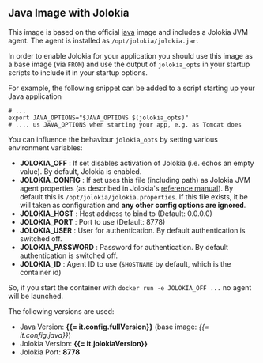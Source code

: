 ## Java Image with Jolokia

This image is based on the official [java](https://registry.hub.docker.com/_/java) image and 
includes a Jolokia JVM agent. The agent is installed as `/opt/jolokia/jolokia.jar`. 

In order to enable Jolokia for your application you should use this 
image as a base image (via `FROM`) and use the output of `jolokia_opts` in 
your startup scripts to include it in your startup options. 

For example, the following snippet can be added to a script starting up your 
Java application

    # ...
    export JAVA_OPTIONS="$JAVA_OPTIONS $(jolokia_opts)"
    # .... us JAVA_OPTIONS when starting your app, e.g. as Tomcat does

You can influence the behaviour `jolokia_opts` by setting various environment 
variables:

* **JOLOKIA_OFF** : If set disables activation of Jolokia (i.e. echos an empty value). By default, Jolokia is enabled. 
* **JOLOKIA_CONFIG** : If set uses this file (including path) as Jolokia JVM agent properties (as described in Jolokia's [reference manual](http://www.jolokia.org/reference/html/agents.html#agents-jvm)). By default this is `/opt/jolokia/jolokia.properties`. If this file exists, it be will taken as configuration and **any other config options are ignored**.  
* **JOLOKIA_HOST** : Host address to bind to (Default: 0.0.0.0)
* **JOLOKIA_PORT** : Port to use (Default: 8778)
* **JOLOKIA_USER** : User for authentication. By default authentication is switched off.
* **JOLOKIA_PASSWORD** : Password for authentication. By default authentication is switched off.
* **JOLOKIA_ID** : Agent ID to use (`$HOSTNAME` by default, which is the container id)

So, if you start the container with `docker run -e JOLOKIA_OFF ...` no agent will be launched.

The following versions are used:

* Java Version: **{{= it.config.fullVersion}}** (base image: *{{= it.config.java}}*)
* Jolokia Version: **{{= it.jolokiaVersion}}** 
* Jolokia Port: **8778**
